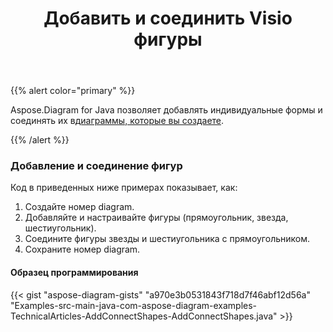 ﻿---
title: Добавить и соединить Visio фигуры
type: docs
weight: 10
url: /ru/java/add-and-connect-visio-shapes/
---
{{% alert color="primary" %}} 

 Aspose.Diagram for Java позволяет добавлять индивидуальные формы и соединять их в[диаграммы, которые вы создаете](/diagram/ru/java/load-or-create-a-visio-drawing/).

{{% /alert %}} 
### **Добавление и соединение фигур**
Код в приведенных ниже примерах показывает, как:

1. Создайте номер diagram.
1. Добавляйте и настраивайте фигуры (прямоугольник, звезда, шестиугольник).
1. Соедините фигуры звезды и шестиугольника с прямоугольником.
1. Сохраните номер diagram.
#### **Образец программирования**
{{< gist "aspose-diagram-gists" "a970e3b0531843f718d7f46abf12d56a" "Examples-src-main-java-com-aspose-diagram-examples-TechnicalArticles-AddConnectShapes-AddConnectShapes.java" >}}
